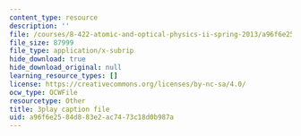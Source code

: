 ```yaml
---
content_type: resource
description: ''
file: /courses/8-422-atomic-and-optical-physics-ii-spring-2013/a96f6e2584d883e2ac7473c18d0b987a_T1KLrKvCGbA.srt
file_size: 87999
file_type: application/x-subrip
hide_download: true
hide_download_original: null
learning_resource_types: []
license: https://creativecommons.org/licenses/by-nc-sa/4.0/
ocw_type: OCWFile
resourcetype: Other
title: 3play caption file
uid: a96f6e25-84d8-83e2-ac74-73c18d0b987a
---
```


